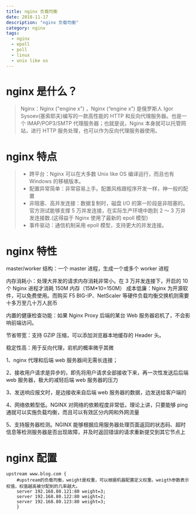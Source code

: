 ```yaml
---
title: nginx 负载均衡
date: 2018-11-17
description: "nginx 负载均衡"
category: nginx
tags:
  - nginx
  - epoll
  - poll
  - linux
  - unix like os
---
```


# nginx 是什么？

> Nginx：Nginx ("engine x") ，Nginx (“engine x”) 是俄罗斯人 Igor Sysoev(塞索耶夫)编写的一款高性能的 HTTP 和反向代理服务器。也是一个 IMAP/POP3/SMTP 代理服务器；也就是说，Nginx 本身就可以托管网站，进行 HTTP 服务处理，也可以作为反向代理服务器使用。

<!--more-->

# nginx 特点

> - 跨平台：Nginx 可以在大多数 Unix like OS 编译运行，而且也有 Windows 的移植版本。
> - 配置异常简单：非常容易上手。配置风格跟程序开发一样，神一般的配置
> - 非阻塞、高并发连接：数据复制时，磁盘 I/O 的第一阶段是非阻塞的。官方测试能够支撑 5 万并发连接，在实际生产环境中跑到 2 ～ 3 万并发连接数.(这得益于 Nginx 使用了最新的 epoll 模型)
> - 事件驱动：通信机制采用 epoll 模型，支持更大的并发连接。

# nginx 特性

master/worker 结构：一个 master 进程，生成一个或多个 worker 进程

内存消耗小：处理大并发的请求内存消耗非常小。在 3 万并发连接下，开启的 10 个 Nginx 进程才消耗 150M 内存（15M\*10=150M） 成本低廉：Nginx 为开源软件，可以免费使用。而购买 F5 BIG-IP、NetScaler 等硬件负载均衡交换机则需要十多万至几十万人民币

内置的健康检查功能：如果 Nginx Proxy 后端的某台 Web 服务器宕机了，不会影响前端访问。

节省带宽：支持 GZIP 压缩，可以添加浏览器本地缓存的 Header 头。

稳定性高：用于反向代理，宕机的概率微乎其微

1、nginx 代理和后端 web 服务器间无需长连接；

2、接收用户请求是异步的，即先将用户请求全部接收下来，再一次性发送后后端 web 服务器，极大的减轻后端 web 服务器的压力

3、发送响应报文时，是边接收来自后端 web 服务器的数据，边发送给客户端的

4、网络依赖型低。NGINX 对网络的依赖程度非常低，理论上讲，只要能够 ping 通就可以实施负载均衡，而且可以有效区分内网和外网流量

5、支持服务器检测。NGINX 能够根据应用服务器处理页面返回的状态码、超时信息等检测服务器是否出现故障，并及时返回错误的请求重新提交到其它节点上

# nginx 配置

```nginx
upstream www.blog.com {
    #upstream的负载均衡，weight是权重，可以根据机器配置定义权重。weigth参数表示权值，权值越高被分配到的几率越大。
    server 192.168.80.121:80 weight=3;
    server 192.168.80.122:80 weight=2;
    server 192.168.80.123:80 weight=3;
    }

```
